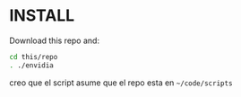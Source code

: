 INSTALL
================================

Download this repo and:
```bash
cd this/repo
. ./envidia

```

creo que el script asume que el repo esta en `~/code/scripts`
